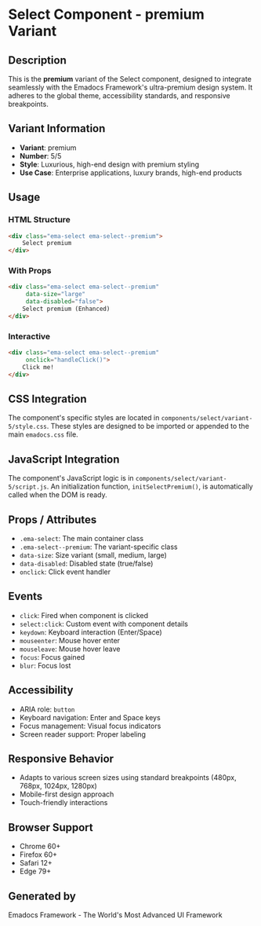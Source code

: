 # Select Component - premium Variant

## Description
This is the **premium** variant of the Select component, designed to integrate seamlessly with the Emadocs Framework's ultra-premium design system. It adheres to the global theme, accessibility standards, and responsive breakpoints.

## Variant Information
- **Variant**: premium
- **Number**: 5/5
- **Style**: Luxurious, high-end design with premium styling
- **Use Case**: Enterprise applications, luxury brands, high-end products

## Usage

### HTML Structure
```html
<div class="ema-select ema-select--premium">
    Select premium
</div>
```

### With Props
```html
<div class="ema-select ema-select--premium" 
     data-size="large" 
     data-disabled="false">
    Select premium (Enhanced)
</div>
```

### Interactive
```html
<div class="ema-select ema-select--premium" 
     onclick="handleClick()">
    Click me!
</div>
```

## CSS Integration
The component's specific styles are located in `components/select/variant-5/style.css`. These styles are designed to be imported or appended to the main `emadocs.css` file.

## JavaScript Integration
The component's JavaScript logic is in `components/select/variant-5/script.js`. An initialization function, `initSelectPremium()`, is automatically called when the DOM is ready.

## Props / Attributes
- `.ema-select`: The main container class
- `.ema-select--premium`: The variant-specific class
- `data-size`: Size variant (small, medium, large)
- `data-disabled`: Disabled state (true/false)
- `onclick`: Click event handler

## Events
- `click`: Fired when component is clicked
- `select:click`: Custom event with component details
- `keydown`: Keyboard interaction (Enter/Space)
- `mouseenter`: Mouse hover enter
- `mouseleave`: Mouse hover leave
- `focus`: Focus gained
- `blur`: Focus lost

## Accessibility
- ARIA role: `button`
- Keyboard navigation: Enter and Space keys
- Focus management: Visual focus indicators
- Screen reader support: Proper labeling

## Responsive Behavior
- Adapts to various screen sizes using standard breakpoints (480px, 768px, 1024px, 1280px)
- Mobile-first design approach
- Touch-friendly interactions

## Browser Support
- Chrome 60+
- Firefox 60+
- Safari 12+
- Edge 79+

## Generated by
Emadocs Framework - The World's Most Advanced UI Framework
